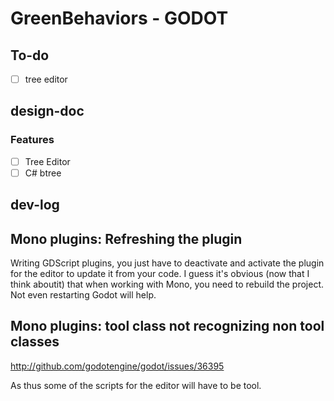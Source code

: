 # GreenBehaviors - GODOT

## To-do

- [ ] tree editor

## design-doc

### Features

- [ ] Tree Editor
- [ ] C# btree

## dev-log

## Mono plugins: Refreshing the plugin

Writing GDScript plugins, you just have to deactivate and activate the plugin for the editor to update it from your code. I guess it's obvious (now that I think aboutit) that when working with Mono, you need to rebuild the project. Not even restarting Godot will help.

## Mono plugins: tool class not recognizing non tool classes

http://github.com/godotengine/godot/issues/36395

As thus some of the scripts for the editor will have to be tool.
